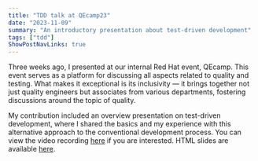 ```yaml
---
title: "TDD talk at QEcamp23"
date: "2023-11-09"
summary: "An introductory presentation about test-driven development"
tags: ["tdd"]
ShowPostNavLinks: true
---
```


Three weeks ago, I presented at our internal Red Hat event, QEcamp. This event serves as a platform for discussing all aspects related to quality and testing. What makes it exceptional is its inclusivity — it brings together not just quality engineers but associates from various departments, fostering discussions around the topic of quality.

My contribution included an overview presentation on test-driven development, where I shared the basics and my experience with this alternative approach to the conventional development process. You can view the video recording [here](https://www.youtube.com/watch?v=EXgurtT_BZg) if you are interested. HTML slides are available [here](https://jan-kolarik.github.io/tdd-qecamp23).